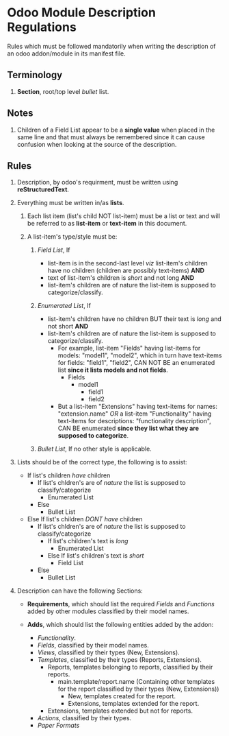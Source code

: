# **Odoo Module Description Regulations**

Rules which must be followed mandatorily when writing the description of an odoo addon/module in its manifest file.

## Terminology
1. **Section**, root/top level *bullet* list.

## Notes

1. Children of a Field List appear to be a **single value** when placed in the same line and that must always be remembered since it can cause confusion when looking at the source of the description.

## Rules

1. Description, by odoo's requirment, must be written using  **reStructuredText**.

2. Everything must be written in/as **lists**.
	1. Each list item (list's child NOT list-item) must be a list or text and will be referred to as **list-item** or **text-item** in this document.

	2. A list-item's type/style must be:
		1. *Field List*, If
			- list-item is in the second-last level *viz* list-item's children have no children (children are possibly text-items) **AND**
			- text of list-item's children is *short* and not long **AND**
			- list-item's children are of nature the list-item is supposed to categorize/classify.
		2. *Enumerated List*, If
			- list-item's children have no children BUT their text is *long* and not short **AND**
			- list-item's children are of nature the list-item is supposed to categorize/classify.
				- For example, list-item "Fields" having list-items for models: "model1", "model2", which in turn have text-items for fields: "field1", "field2", CAN NOT BE an enumerated list **since it lists models and not fields**.
					- Fields
						- model1
							- field1
							- field2
				- But a list-item "Extensions" having text-items for names: "extension.name" *OR* a list-item "Functionality" having text-items for descriptions: "functionality description", CAN BE enumerated **since they list what they are supposed to categorize**.

		3. *Bullet List*, If no other style is applicable.

3. Lists should be of the correct type, the following is to assist:
	- If list's children *have* children
		- If list's chldren's are of *nature* the list is supposed to classify/categorize
			- Enumerated List
		- Else
			- Bullet List
	- Else If list's children *DONT have* children
		- If list's chldren's are of *nature* the list is supposed to classify/categorize
			- If list's children's text is *long*
				- Enumerated List
			- Else If list's children's text is *short*
				- Field List
		- Else
			- Bullet List

4. Description can have the following Sections:
	- **Requirements**, which should list the required *Fields* and *Functions* added by other modules classified by their model names.

	- **Adds**, which should list the following entities added by the addon:
		- *Functionality*.
		- *Fields*, classified by their model names.
		- *Views*, classified by their types (New, Extensions).
		- *Templates*, classified by their types (Reports, Extensions).
			- Reports, templates belonging to reports, classified by their reports.
				- main.template/report.name (Containing other templates for the report classified by their types (New, Extensions))
					- New, templates created for the report.
					- Extensions, templates extended for the report.
			- Extensions, templates extended but not for reports.
		- *Actions*, classified by their types.
		- *Paper Formats*